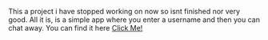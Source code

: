 This a project i have stopped working on now so isnt finished nor very good. 
All it is, is a simple app where you enter a username and then you can chat away. 
You can find it here [Click Me!](https://chrlzschat.onrender.com)
